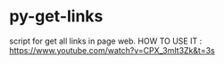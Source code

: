 # py-get-links
script for get all links in page web.
HOW TO USE IT : https://www.youtube.com/watch?v=CPX_3mIt3Zk&t=3s

